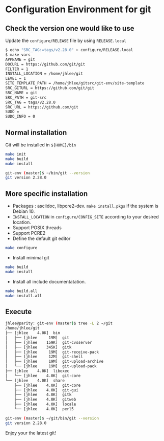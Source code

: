 # Configuration Environment for git

## Check the version one would like to use

Update the `configure/RELEASE` file by using `RELEASE.local`

```bash
$ echo "SRC_TAG:=tags/v2.28.0" > configure/RELEASE.local
$ make vars
APPNAME = git
DOCURL = https://github.com/git/git
FILTER = 1
INSTALL_LOCATION = /home/jhlee/git
LEVEL = 1
SITE_TEMPLATE_PATH = /home/jhlee/gitsrc/git-env/site-template
SRC_GITURL = https://github.com/git/git
SRC_NAME = git
SRC_PATH = git-src
SRC_TAG = tags/v2.28.0
SRC_URL = https://github.com/git
SUDO =
SUDO_INFO = 0
```

## Normal installation

Git will be installed in `${HOME}/bin`

```bash
make init
make build
make install
```

```bash
git-env (master)$ ~/bin/git --version
git version 2.28.0
```

## More specific installation

* Packages : asciidoc, libpcre2-dev. `make install.pkgs` if the system is Debian 10.
* `INSTALL_LOCATION` in `configure/CONFIG_SITE` according to your desired location.
* Support POSIX threads
* Support PCRE2
* Define the default git editor

```bash
make configure
```

* Install minimal git

```bash
make build
make install
```

* Install all include documentatation.

```bash
make build.all
make install.all
```

## Execute

```bash
jhlee@parity: git-env (master)$ tree -L 2 ~/git
/home/jhlee/git
├── [jhlee    4.0K]  bin
│   ├── [jhlee     19M]  git
│   ├── [jhlee    159K]  git-cvsserver
│   ├── [jhlee    345K]  gitk
│   ├── [jhlee     19M]  git-receive-pack
│   ├── [jhlee     12M]  git-shell
│   ├── [jhlee     19M]  git-upload-archive
│   └── [jhlee     19M]  git-upload-pack
├── [jhlee    4.0K]  libexec
│   └── [jhlee    4.0K]  git-core
└── [jhlee    4.0K]  share
    ├── [jhlee    4.0K]  git-core
    ├── [jhlee    4.0K]  git-gui
    ├── [jhlee    4.0K]  gitk
    ├── [jhlee    4.0K]  gitweb
    ├── [jhlee    4.0K]  locale
    └── [jhlee    4.0K]  perl5

git-env (master)$ ~/git/bin/git --version
git version 2.28.0
```

Enjoy your the latest git!
